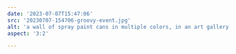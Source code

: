 ```yaml
---
date: '2023-07-07T15:47:06'
src: '20230707-154706-groovy-event.jpg'
alt: 'a wall of spray paint cans in multiple colors, in an art gallery'
aspect: '3:2'

---
```

